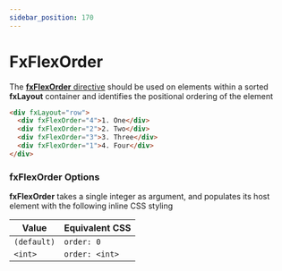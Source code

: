 ```yaml
---
sidebar_position: 170
---
```


# FxFlexOrder

The [**fxFlexOrder** directive][order] should be used on elements within a sorted **fxLayout** container and identifies
the positional ordering of the element

```html
<div fxLayout="row">
  <div fxFlexOrder="4">1. One</div>
  <div fxFlexOrder="2">2. Two</div>
  <div fxFlexOrder="3">3. Three</div>
  <div fxFlexOrder="1">4. Four</div>
</div>
```

### fxFlexOrder Options

**fxFlexOrder** takes a single integer as argument, and populates its host element with the following inline CSS styling

| Value       | Equivalent CSS |
| ----------- | -------------- |
| `(default)` | `order: 0`     |
| `<int>`     | `order: <int>` |

[order]: https://github.com/ngbracket/ngx-layout/blob/main/src/lib/flex/flex-order/flex-order.ts#41
